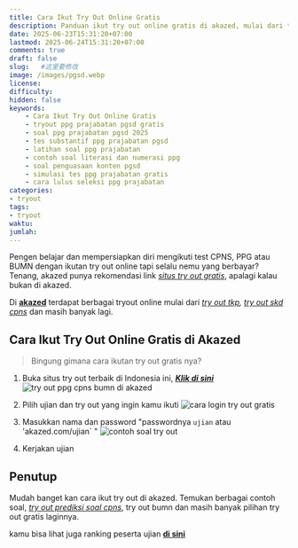 ```yaml
---
title: Cara Ikut Try Out Online Gratis
description: Panduan ikut try out online gratis di akazed, mulai dari try out ppg, pppk, try out cpns, try out skd cpns, try out TIU, dan banyak try out lainnya.
date: 2025-06-23T15:31:20+07:00
lastmod: 2025-06-24T15:31:20+07:00
comments: true
draft: false 
slug:   #这里要修改
image: /images/pgsd.webp
license: 
difficulty: 
hidden: false
keywords: 
    - Cara Ikut Try Out Online Gratis
    - tryout ppg prajabatan pgsd gratis
    - soal ppg prajabatan pgsd 2025
    - tes substantif ppg prajabatan pgsd
    - latihan soal ppg prajabatan
    - contoh soal literasi dan numerasi ppg
    - soal penguasaan konten pgsd
    - simulasi tes ppg prajabatan gratis
    - cara lulus seleksi ppg prajabatan
categories: 
- tryout
tags:
- tryout
waktu:
jumlah:
---
```


Pengen belajar dan mempersiapkan diri mengikuti test CPNS, PPG atau BUMN dengan ikutan try out online tapi selalu nemu yang berbayar? Tenang, akazed punya rekomendasi link *[situs try out gratis](/link-tryout-ppg-gratis/)*, apalagi kalau bukan di akazed. 

Di **[akazed](/)** terdapat berbagai tryout online mulai dari *[try out tkp](/ujian/cpns/try-out-tkp-gratis/), [try out skd cpns](/ujian/cpns/try-out-skd-cpns-gratis/)* dan masih banyak lagi. 


## Cara Ikut Try Out Online Gratis di Akazed
> Bingung gimana cara ikutan try out gratis nya? 

1. Buka situs try out terbaik di Indonesia ini, ***[Klik di sini](/ujian/)***
![try out ppg cpns bumn di akazed](/images/tryout.webp)

2. Pilih ujian dan try out yang ingin kamu ikuti
![cara login try out gratis](/images/user.webp)
3. Masukkan nama dan password "passwordnya `ujian` atau 'akazed.com/ujian` "
![contoh soal try out](/images/soal.webp)
4. Kerjakan ujian


## Penutup
Mudah banget kan cara ikut try out di akazed. Temukan berbagai contoh soal, *[try out prediksi soal cpns](/ujian/cpns/tryout-prediksi-soal-cpns-2025/)*, try out bumn dan masih banyak pilihan try out gratis laginnya.

kamu bisa lihat juga ranking peserta ujian **[di sini](/ujian/ranking-peserta-tryout)**
